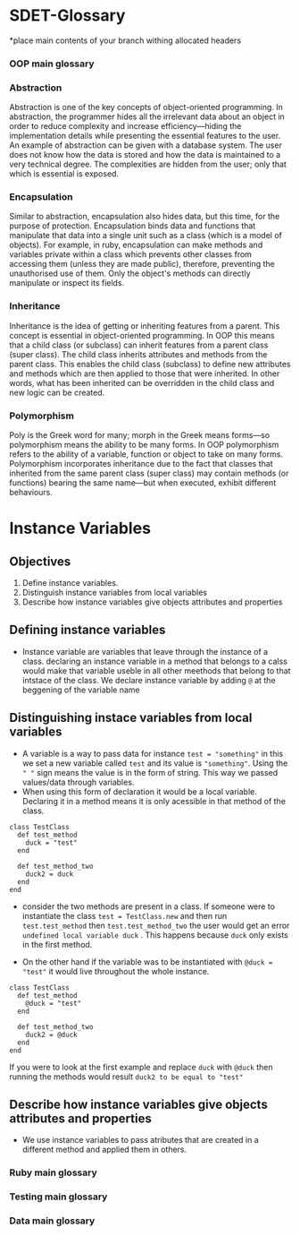 # SDET-Glossary
 
*place main contents of your branch withing allocated headers
 
### OOP main glossary


### Abstraction

Abstraction is one of the key concepts of object-oriented programming. In abstraction, the programmer hides all the irrelevant data about an object in order to reduce complexity and increase efficiency—hiding the implementation details while presenting the essential features to the user. An example of abstraction can be given with a database system. The user does not know how the data is stored and how the data is maintained to a very technical degree. The complexities are hidden from the user; only that which is essential is exposed.

### Encapsulation

Similar to abstraction, encapsulation also hides data, but this time, for the purpose of protection. Encapsulation binds data and functions that manipulate that data into a single unit such as a class (which is a model of objects). For example, in ruby, encapsulation can make methods and variables private within a class which prevents other classes from accessing them (unless they are made public), therefore, preventing the unauthorised use of them. Only the object's methods can directly manipulate or inspect its fields.

### Inheritance 

Inheritance is the idea of getting or inheriting features from a parent. This concept is essential in object-oriented programming. In OOP this means that a child class (or subclass) can inherit features from a parent class (super class). The child class inherits attributes and methods from the parent class. This enables the child class (subclass) to define new attributes and methods which are then applied to those that were inherited. In other words, what has been inherited can be overridden in the child class and new logic can be created.

### Polymorphism 

Poly is the Greek word for many; morph in the Greek means forms—so polymorphism means the ability to be many forms. In OOP polymorphism refers to the ability of a variable, function or object to take on many forms. Polymorphism incorporates inheritance due to the fact that classes that inherited from the  same parent class (super class) may contain methods (or functions) bearing the same name—but when executed, exhibit different behaviours. 

# Instance Variables

## Objectives

1. Define instance variables.
2. Distinguish instance variables from local variables
3. Describe how instance variables give objects attributes and properties

## Defining instance variables
* Instance variable are variables that leave through the instance of a class. declaring an instance variable in a method that belongs to a calss would make that variable useble in all other meethods that belong to that intstace of the class. We declare instance variable by adding ```@``` at the beggening of the variable name

## Distinguishing instace variables from local variables
* A variable is a way to pass data for instance ```test = "something"``` in this we set a new variable called ```test``` and its value is ```"something"```. Using the ```" "``` sign means the value is in the form of string. This way we passed values/data through variables. 
* When using this form of declaration it would be a local variable. Declaring it in a method means it is only acessible in that method of the class.
```
class TestClass
  def test_method
    duck = "test"
  end

  def test_method_two
    duck2 = duck
  end
end
```
* consider the two methods are present in a class. If someone were to instantiate the class ```test = TestClass.new``` and then run ```test.test_method``` then ```test.test_method_two``` the user would get an error ```undefined local variable duck``` . This happens because ```duck``` only exists in the first method.

* On the other hand if the variable was to be instantiated with ```@duck = "test"``` it would live throughout the whole instance. 
```
class TestClass
  def test_method
    @duck = "test"
  end

  def test_method_two
    duck2 = @duck
  end
end
```
If you were to look at the first example and replace ```duck``` with ```@duck``` then running the methods would result ```duck2 to be equal to "test"```

## Describe how instance variables give objects attributes and properties
* We use instance variables to pass atributes that are created in a different method and applied them in others.


### Ruby main glossary
 
### Testing main glossary
 
### Data main glossary
